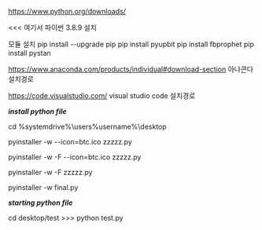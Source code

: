 https://www.python.org/downloads/

<<< 여기서 파이썬 3.8.9 설치

모듈 설치
pip install --upgrade pip
pip install pyupbit
pip install fbprophet
pip install pystan

https://www.anaconda.com/products/individual#download-section
아나콘다 설치경로

https://code.visualstudio.com/
visual studio code 설치경로

***install python file***

cd %systemdrive%\users\%username%\desktop

pyinstaller -w --icon=btc.ico zzzzz.py

pyinstaller -w -F --icon=btc.ico zzzzz.py

pyinstaller -w -F zzzzz.py

pyinstaller -w final.py

***starting python file***

cd desktop/test >>> python test.py
